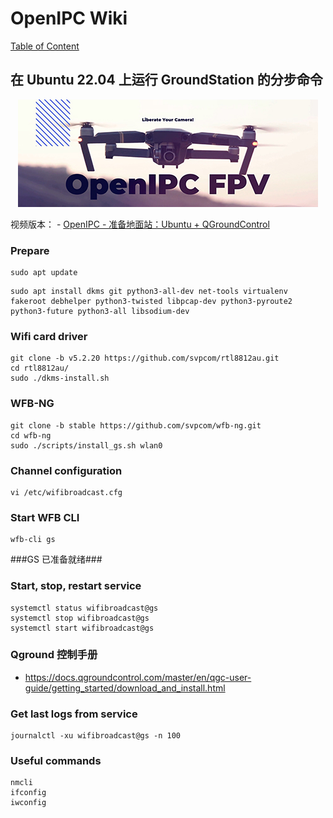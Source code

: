 # OpenIPC Wiki
[Table of Content](../README.zh.md)

在 Ubuntu 22.04 上运行 GroundStation 的分步命令 
---------------------------------------------------------

<p align="center">
  <img src="https://github.com/OpenIPC/wiki/blob/master/images/fpv-logo.jpg?raw=true" alt="Logo"/>
</p>

视频版本： - [OpenIPC - 准备地面站：Ubuntu + QGroundControl](https://www.youtube.com/watch?v=JMtRAsOm0Dc)

### Prepare
```
sudo apt update
```
```
sudo apt install dkms git python3-all-dev net-tools virtualenv fakeroot debhelper python3-twisted libpcap-dev python3-pyroute2 python3-future python3-all libsodium-dev
```

### Wifi card driver
```
git clone -b v5.2.20 https://github.com/svpcom/rtl8812au.git
cd rtl8812au/
sudo ./dkms-install.sh
```

### WFB-NG
```
git clone -b stable https://github.com/svpcom/wfb-ng.git
cd wfb-ng
sudo ./scripts/install_gs.sh wlan0
```

### Channel configuration
```
vi /etc/wifibroadcast.cfg
```

### Start WFB CLI
```
wfb-cli gs
```
###GS 已准备就绪###

### Start, stop, restart service
```
systemctl status wifibroadcast@gs
systemctl stop wifibroadcast@gs
systemctl start wifibroadcast@gs
```

### Qground 控制手册

- https://docs.qgroundcontrol.com/master/en/qgc-user-guide/getting_started/download_and_install.html

### Get last logs from service
```
journalctl -xu wifibroadcast@gs -n 100
```

### Useful commands
```
nmcli
ifconfig
iwconfig

```



